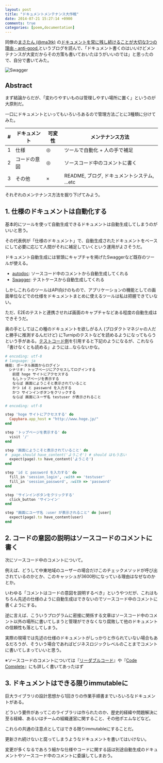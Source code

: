 ```yaml
---
layout: post
title: "ドキュメントメンテナンス大作戦"
date: 2014-07-21 15:27:14 +0900
comments: true
categories: [poem,documentation]
---
```


同僚の[まさたん (@ma3tk)](https://twitter.com/ma3tk) の[ドキュメントを常に残し続けることが大切な3つの理由 - anti-good.](http://ma3tk.hateblo.jp/entry/2014/07/21/013940)というブログを読んで、「ドキュメント書くのはいいけどメンテナンスが大変だからその方策も書いておいたほうがいいのでは」と思ったので、自分で書いてみた。
<!--more-->

![Swagger](https://helloreverb.com/img/xswagger-hero.png.pagespeed.ic.RM2hi3MU7Z.png "ドキュメント自動生成ツールの例。APIを試してみることもできる")


## Abstract

まず結論からだが、「変わりやすいものは管理しやすい場所に置く」というのが大原則だ。

一口にドキュメントといってもいろいろあるので管理方法ごとに3種類に分けてみた。

<table class="table compact hover order-column">
<thead>
    <tr>
        <th>#</th>
        <th>ドキュメント</th>
        <th>可変性</th>
        <th>メンテナンス方法</th>
    </tr>
</thead>
<tbody>
    <tr>
        <td>1</td>
        <td>仕様</td>
        <td>◎</td>
        <td>ツールで自動化 + 人の手で補足</td>
    </tr>
    <tr>
        <td>2</td>
        <td>コードの意図</td>
        <td>◎</td>
        <td>ソースコード中のコメントに書く</td>
    </tr>
    <tr>
        <td>3</td>
        <td>その他</td>
        <td>×</td>
        <td>README, ブログ, ドキュメントシステム, ...etc</td>
    </tr>
</tbody>
</table>


それぞれのメンテナンス方法を掘り下げてみよう。


## 1. 仕様のドキュメントは自動化する

基本的にツールを使って自動生成できるドキュメントは自動生成してしまうのがいいと思う。

その代表例が「仕様のドキュメント」で、自動生成されたドキュメントをベースにして必要に応じて人間がそれに補足していくという運用がよさそうだ。

ドキュメント自動生成には冒頭にキャプチャを掲げたSwaggerなど既存のツールが使える。

* [autodoc](http://blog.inouetakuya.info/entry/2013/10/20/132928): ソースコード中のコメントから自動生成してくれる
* [Swagger](https://helloreverb.com/developers/swagger): テストケースから自動生成してくれる

しかしこれらのツールはAPI向けのもので、アプリケーションの機能としての画面単位などでの仕様をドキュメントまとめに使えるツールは私は把握できていない。

ただ、E2Eのテストと連携させれば画面のキャプチャなどある程度の自動生成はできそうだ。

奥の手としてはこの種のドキュメントを欲しがる人 (プロダクトマネジャの人だと勝手に推測するんだけど) にTurnipのテストなどを読めるようになってもらうという手がある。[テストコード例](http://magazine.rubyist.net/?0042-FromCucumberToTurnip#l44)を引用すると下記のようになるが、これなら「書けなくとも読める」ようには...ならないかな。


```ruby
# encoding: utf-8
# language: ja
機能: ポータル画面からログイン
　シナリオ: トップページにアクセスしてログインする
　　前提 hoge サイトにアクセスする
　　もしトップページを表示する
　　ならば 画面にようこそと表示されていること
　　かつ id と password を入力する
　　かつ サインインボタンをクリックする
　　ならば 画面にユーザ名 testuser が表示されること
```

```ruby
# encoding: utf-8

step 'hoge サイトにアクセスする' do
  Capybara.app_host = "http://www.hoge.jp/"
end

step 'トップページを表示する' do
  visit '/'
end

step '画面にようこそと表示されていること' do
#  page.should have_content('ようこそ') # should はもう古い
  expect(page).to have_content('ようこそ')
end

step 'id と password を入力する' do
  fill_in 'session_login', :with => 'testuser'
  fill_in 'session_password', :with => 'password'
end

step 'サインインボタンをクリックする'
  click_button 'サインイン'
end

step "画面にユーザ名 :user が表示されること" do |user|
  expect(page).to have_content(user)
end
```


## 2. コードの意図の説明はソースコードのコメントに書く

次にソースコード中のコメントについて。

例えば、どうして中東地域のユーザーの場合だけこのチェックメソッドが呼び出されているのかとか、このキャッシュが3600秒になっている理由はなぜなのかとか。

いわゆる「コメントはコードの意図を説明するべき」というやつだが、これはもちろん先述の仕様のように自動生成はできないのでソースコード中のコメントに書くようにする。

逆に言えば、こういうプログラムに密接に関係する文章はソースコード中のコメント以外の場所に書いてしまうと管理ができなくなり腐敗して他のドキュメントの信頼性も落としてしまう。

実際の現場では先述の仕様のドキュメントがしっかりと作られていない場合もあるだろうが、そういう場合であればビジネスロジックレベルのことまでコメントに書いてしまっていいと思う。

※ソースコードのコメントについては『[リーダブルコード](http://www.amazon.co.jp/gp/product/4873115655?&tag=m0b55-22)』や『[Code Complete](http://www.amazon.co.jp/gp/product/B00JEYPPOE?tag=m0b55-22)』にも詳しく書いてあったはず



## 3. ドキュメントはできる限りimmutableに

巨大ライブラリの設計思想から1回きりの作業手順書までいろいろなドキュメントがある。

どういう要件があってこのライブラリは作られたのか、歴史的経緯や問題解決に至る経緯、あるいはチームの組織運営に関すること、その他ポエムなどなど。

これらの共通の注意点としてはできる限りimmutableにすることだ。

更新され続けないと腐ってしまうようなドキュメントを書いてはいけない。

変更が多くなるであろう細かな仕様やコードに関する話は別途自動生成のドキュメントやソースコード中のコメントに委譲してしまおう。


